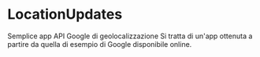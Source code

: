 LocationUpdates
===============

Semplice app API Google di geolocalizzazione
Si tratta di un'app ottenuta a partire da quella di esempio di Google disponibile online.
